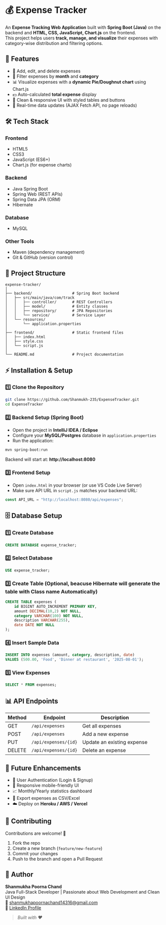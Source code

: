 # 💰 Expense Tracker

An **Expense Tracking Web Application** built with **Spring Boot (Java)** on the backend and **HTML, CSS, JavaScript, Chart.js** on the frontend.  
This project helps users **track, manage, and visualize** their expenses with category-wise distribution and filtering options.



## 🚀 Features

- 📌 Add, edit, and delete expenses  
- 📅 Filter expenses by **month** and **category**  
- 📊 Visualize expenses with a **dynamic Pie/Doughnut chart** using Chart.js  
- 💵 Auto-calculated **total expense** display  
- 🎨 Clean & responsive UI with styled tables and buttons  
- 🔄 Real-time data updates (AJAX Fetch API, no page reloads)  



## 🛠️ Tech Stack

### **Frontend**
- HTML5  
- CSS3  
- JavaScript (ES6+)  
- Chart.js (for expense charts)

### **Backend**
- Java Spring Boot  
- Spring Web (REST APIs)  
- Spring Data JPA (ORM)  
- Hibernate  

### **Database**
- MySQL 

### **Other Tools**
- Maven (dependency management)  
- Git & GitHub (version control)  




## 📂 Project Structure

```
expense-tracker/
│
├── backend/                  # Spring Boot backend
│   ├── src/main/java/com/track
│   │   ├── controller/       # REST Controllers
│   │   ├── model/            # Entity classes
│   │   ├── repository/       # JPA Repositories
│   │   └── service/          # Service Layer
│   └── resources/
│       └── application.properties
│
├── frontend/                 # Static frontend files
│   ├── index.html
│   ├── style.css
│   └── script.js
│
└── README.md                 # Project documentation
```


## ⚡ Installation & Setup

### 1️⃣ Clone the Repository
```bash
git clone https://github.com/Shanmukh-235/ExpenseTracker.git
cd ExpenseTracker
```

### 2️⃣ Backend Setup (Spring Boot)
- Open the project in **IntelliJ IDEA / Eclipse**  
- Configure your **MySQL/Postgres** database in `application.properties`  
- Run the application:

```bash
mvn spring-boot:run
```

Backend will start at: **http://localhost:8080**

### 3️⃣ Frontend Setup
- Open `index.html` in your browser (or use VS Code Live Server)  
- Make sure API URL in `script.js` matches your backend URL:
```javascript
const API_URL = "http://localhost:8080/api/expenses";
```
## 🗄️ Database Setup

### 1️⃣ Create Database
```sql
CREATE DATABASE expense_tracker;
```
### 2️⃣ Select Database
```sql
USE expense_tracker;
````
### 3️⃣ Create Table (Optional, beacuse Hibernate will generate the table with Class name Automatically)
```sql
CREATE TABLE expenses (
    id BIGINT AUTO_INCREMENT PRIMARY KEY,
    amount DECIMAL(10,2) NOT NULL,
    category VARCHAR(100) NOT NULL,
    description VARCHAR(255),
    date DATE NOT NULL
);
```
### 4️⃣ Insert Sample Data
```sql
INSERT INTO expenses (amount, category, description, date)
VALUES (500.00, 'Food', 'Dinner at restaurant', '2025-08-01');
```
### 5️⃣ View Expenses
```sql
SELECT * FROM expenses;
```

## 📊 API Endpoints

| Method | Endpoint             | Description              |
|--------|----------------------|--------------------------|
| GET    | `/api/expenses`      | Get all expenses         |
| POST   | `/api/expenses`      | Add a new expense        |
| PUT    | `/api/expenses/{id}` | Update an existing expense |
| DELETE | `/api/expenses/{id}` | Delete an expense        |



## 🌟 Future Enhancements
- 🔑 User Authentication (Login & Signup)  
- 📱 Responsive mobile-friendly UI  
- 📈 Monthly/Yearly statistics dashboard  
- 💾 Export expenses as CSV/Excel  
- ☁️ Deploy on **Heroku / AWS / Vercel**  


## 🤝 Contributing

Contributions are welcome! 🎉  
1. Fork the repo  
2. Create a new branch (`feature/new-feature`)  
3. Commit your changes  
4. Push to the branch and open a Pull Request  



## 📄 Author

**Shanmukha Poorna Chand**  
Java Full-Stack Developer | Passionate about Web Development and Clean UI Design  
📧 shanmukhapoornachand14316@gmail.com  
🔗 [LinkedIn Profile](www.linkedin.com/in/shanmukha-poorna-chand-adapaka)


> *Built with ❤️*